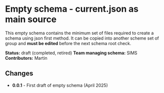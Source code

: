 # Empty schema - current.json as main source

This empty schema contains the minimum set of files required
to create a schema using json first method. It can be copied
into another scheme set of group and **must be edited** before
the next schema root check.

**Status:**  draft (completed, retired)
**Team managing schema:** SIMS
**Contributors:** Martin

## Changes

* **0.0.1** - First draft of empty schema (April 2025)
